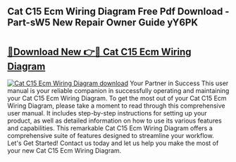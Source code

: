 ## Cat C15 Ecm Wiring Diagram Free Pdf Download - Part-sW5 New Repair Owner Guide yY6PK

# <h2><a href="http://dfshop.blite.top/?on=Cat+C15+Ecm+Wiring+Diagram">🔗Download New 👉🔴 Cat C15 Ecm Wiring Diagram</a></h2>

[![Cat C15 Ecm Wiring Diagram download](https://i.imgur.com/lujVjoI.png)](http://dfshop.blite.top/?on=Cat+C15+Ecm+Wiring+Diagram)
Your Partner in Success This user manual is your reliable companion in successfully operating and maintaining your Cat C15 Ecm Wiring Diagram. To get the most out of your Cat C15 Ecm Wiring Diagram, please take a moment to read through this comprehensive user manual. It includes step-by-step instructions for setting up your product, as well as detailed information on how to use its various features and capabilities. This remarkable Cat C15 Ecm Wiring Diagram offers a comprehensive suite of features designed to streamline your workflow. Let's Get Started! Contact us today and let us help you make the most of your new Cat C15 Ecm Wiring Diagram.
